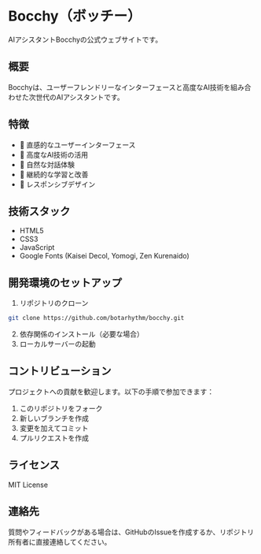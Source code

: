 # Bocchy（ボッチー）

AIアシスタントBocchyの公式ウェブサイトです。

## 概要

Bocchyは、ユーザーフレンドリーなインターフェースと高度なAI技術を組み合わせた次世代のAIアシスタントです。

## 特徴

- 🎯 直感的なユーザーインターフェース
- 🤖 高度なAI技術の活用
- 💬 自然な対話体験
- 🔄 継続的な学習と改善
- 📱 レスポンシブデザイン

## 技術スタック

- HTML5
- CSS3
- JavaScript
- Google Fonts (Kaisei Decol, Yomogi, Zen Kurenaido)

## 開発環境のセットアップ

1. リポジトリのクローン
```bash
git clone https://github.com/botarhythm/bocchy.git
```

2. 依存関係のインストール（必要な場合）
3. ローカルサーバーの起動

## コントリビューション

プロジェクトへの貢献を歓迎します。以下の手順で参加できます：

1. このリポジトリをフォーク
2. 新しいブランチを作成
3. 変更を加えてコミット
4. プルリクエストを作成

## ライセンス

MIT License

## 連絡先

質問やフィードバックがある場合は、GitHubのIssueを作成するか、リポジトリ所有者に直接連絡してください。

